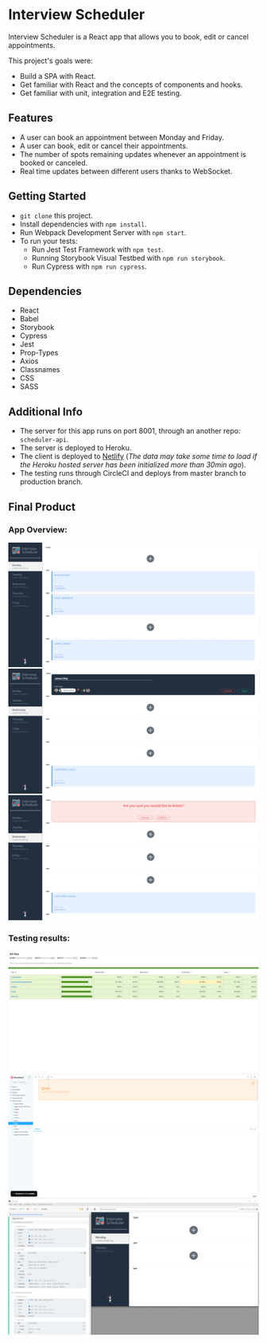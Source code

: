 # Interview Scheduler

Interview Scheduler is a React app that allows you to book, edit or cancel appointments.

This project's goals were:
- Build a SPA with React.
- Get familiar with React and the concepts of components and hooks.
- Get familiar with unit, integration and E2E testing.

## Features

- A user can book an appointment between Monday and Friday.
- A user can book, edit or cancel their appointments.
- The number of spots remaining updates whenever an appointment is booked or canceled.
- Real time updates between different users thanks to WebSocket.


## Getting Started

- `git clone` this project.
- Install dependencies with `npm install`.
- Run Webpack Development Server with `npm start`.
- To run your tests:
    - Run Jest Test Framework with `npm test`.
    - Running Storybook Visual Testbed with `npm run storybook`.
    - Run Cypress with `npm run cypress`.

## Dependencies

- React
- Babel
- Storybook
- Cypress
- Jest
- Prop-Types
- Axios
- Classnames
- CSS
- SASS

## Additional Info

- The server for this app runs on port 8001, through an another repo: `scheduler-api`.
- The server is deployed to Heroku.
- The client is deployed to [Netlify](https://63223761156ffb57923ff85c--superb-babka-0af46b.netlify.app/) (*The data may take some time to load if the Heroku hosted server has been initialized more than 30min ago*).
- The testing runs through CircleCI and deploys from master branch to production branch.


## Final Product

### App Overview:

!["App overview"](https://github.com/Purpleknife/scheduler/blob/master/docs/app-overview.png?raw=true)
!["Create an appointment"](https://github.com/Purpleknife/scheduler/blob/master/docs/create-appointment.png?raw=true)
!["Delete an appointment"](https://github.com/Purpleknife/scheduler/blob/master/docs/delete-appointment.png?raw=true)

### Testing results:

!["Test coverage"](https://github.com/Purpleknife/scheduler/blob/master/docs/code-test-coverage.png?raw=true)
!["Storybook"](https://github.com/Purpleknife/scheduler/blob/master/docs/storybook-tests.png?raw=true)
!["Cypress"](https://github.com/Purpleknife/scheduler/blob/master/docs/cypress-tests.png?raw=true)